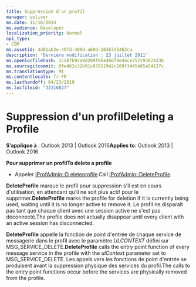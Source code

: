 ```yaml
---
title: Suppression d'un profil
manager: soliver
ms.date: 11/16/2014
ms.audience: Developer
localization_priority: Normal
api_type:
- COM
ms.assetid: 4d01ab2e-40fd-409d-a69d-163b7d5462ca
description: 'Dernière modification : 23 juillet 2011'
ms.openlocfilehash: 1cd87b92a9d289f06e466f4e44ce757c93074336
ms.sourcegitcommit: 8fe462c32b91c87911942c188f3445e85a54137c
ms.translationtype: MT
ms.contentlocale: fr-FR
ms.lasthandoff: 04/23/2019
ms.locfileid: "32316827"
---
```

# <a name="deleting-a-profile"></a><span data-ttu-id="2f252-103">Suppression d'un profil</span><span class="sxs-lookup"><span data-stu-id="2f252-103">Deleting a Profile</span></span>

  
  
<span data-ttu-id="2f252-104">**S’applique à** : Outlook 2013 | Outlook 2016</span><span class="sxs-lookup"><span data-stu-id="2f252-104">**Applies to**: Outlook 2013 | Outlook 2016</span></span> 
  
 <span data-ttu-id="2f252-105">**Pour supprimer un profil**</span><span class="sxs-lookup"><span data-stu-id="2f252-105">**To delete a profile**</span></span>
  
- <span data-ttu-id="2f252-106">Appeler [IProfAdmin::D eleteprofile](iprofadmin-deleteprofile.md).</span><span class="sxs-lookup"><span data-stu-id="2f252-106">Call [IProfAdmin::DeleteProfile](iprofadmin-deleteprofile.md).</span></span>
    
 <span data-ttu-id="2f252-107">**DeleteProfile** marque le profil pour suppression s'il est en cours d'utilisation, en attendant qu'il ne soit plus actif pour le supprimer.</span><span class="sxs-lookup"><span data-stu-id="2f252-107">**DeleteProfile** marks the profile for deletion if it is currently being used, waiting until it is no longer active to remove it.</span></span> <span data-ttu-id="2f252-108">Le profil ne disparaît pas tant que chaque client avec une session active ne s'est pas déconnecté.</span><span class="sxs-lookup"><span data-stu-id="2f252-108">The profile does not actually disappear until every client with an active session has disconnected.</span></span> 
  
 <span data-ttu-id="2f252-109">**DeleteProfile** appelle la fonction de point d'entrée de chaque service de messagerie dans le profil avec le paramètre _ULCONTEXT_ défini sur MSG_SERVICE_DELETE.</span><span class="sxs-lookup"><span data-stu-id="2f252-109">**DeleteProfile** calls the entry point function of every message service in the profile with the  _ulContext_ parameter set to MSG_SERVICE_DELETE.</span></span> <span data-ttu-id="2f252-110">Les appels vers les fonctions de point d'entrée se produisent avant la suppression physique des services du profil.</span><span class="sxs-lookup"><span data-stu-id="2f252-110">The calls to the entry point functions occur before the services are physically removed from the profile.</span></span> 
  

